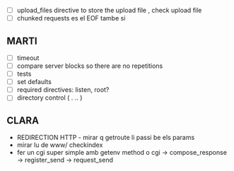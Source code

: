 - [ ] upload_files directive to store the upload file , check upload file
- [ ] chunked requests es el EOF tambe si

## MARTI

- [ ] timeout
- [ ] compare server blocks so there are no repetitions
- [ ] tests
- [ ] set defaults
- [ ] required directives: listen, root?
- [ ] directory control ( . .. )

## CLARA

- REDIRECTION HTTP - mirar q getroute li passi be els params
- mirar lu de www/ checkindex
- fer un cgi super simple amb getenv
  method o cgi -> compose_response -> register_send -> request_send
